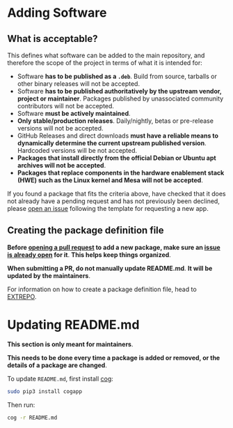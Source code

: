 # Adding Software
## What is acceptable?
This defines what software can be added to the main repository, and therefore the scope of the project in terms of what it is intended for:
* Software **has to be published as a `.deb`**. Build from source, tarballs or other binary releases will not be accepted.
* Software **has to be published authoritatively by the upstream vendor, project or maintainer**. Packages published by unassociated community contributors will not be accepted.
* Software **must be actively maintained**.
* **Only stable/production releases**. Daily/nightly, betas or pre-release versions will not be accepted.
* GitHub Releases and direct downloads **must have a reliable means to dynamically determine the current upstream published version**. Hardcoded versions will be not accepted.
* **Packages that install directly from the official Debian or Ubuntu apt archives will not be accepted**.
* **Packages that replace components in the hardware enablement stack (HWE) such as the Linux kernel and Mesa will not be accepted**.

If you found a package that fits the criteria above, have checked that it does not already have a pending request and has not previously been declined, please [open an issue](../../../issues/new) following the template for requesting a new app.

## Creating the package definition file
**Before [opening a pull request](../../../pulls) to add a new package, make sure an [issue is already open](../../../issues) for it**. **This helps keep things organized**.

**When submitting a PR, do not manually update README.md**. **It will be updated by the maintainers**.

For information on how to create a package definition file, head to [EXTREPO](../EXTREPO.md#the-package-definition-files).

# Updating README.md
**This section is only meant for maintainers**.

**This needs to be done every time a package is added or removed, or the details of a package are changed**.

To update `README.md`, first install [cog](https://pypi.org/project/cogapp):
```bash
sudo pip3 install cogapp
```

Then run:
```bash
cog -r README.md
```
